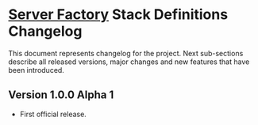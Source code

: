 # [Server Factory](https://github.com/Server-Factory/Core-Framework) Stack Definitions Changelog

This document represents changelog for the project. Next sub-sections describe all released versions, major changes and
new features that have been introduced.

## Version 1.0.0 Alpha 1

- First official release.
